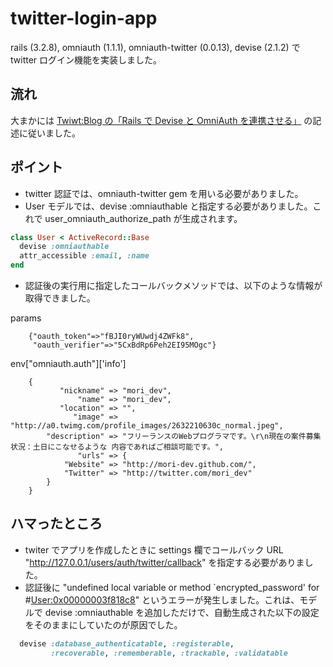# twitter-login-app

rails (3.2.8), omniauth (1.1.1), omniauth-twitter (0.0.13), devise (2.1.2) で twitter ログイン機能を実装しました。

## 流れ

大まかには [Twiwt:Blog の「Rails で Devise と OmniAuth を連携させる」](http://blog.twiwt.org/e/14b25f) の記述に従いました。

## ポイント

* twitter 認証では、omniauth-twitter gem を用いる必要がありました。
* User モデルでは、devise :omniauthable と指定する必要がありました。これで user_omniauth_authorize_path が生成されます。

```ruby:user.rb
class User < ActiveRecord::Base
  devise :omniauthable
  attr_accessible :email, :name
end
```

* 認証後の実行用に指定したコールバックメソッドでは、以下のような情報が取得できました。

params
```
    {"oauth_token"=>"fBJI0ryWUwdj4ZWFk8",
     "oauth_verifier"=>"5CxBdRp6Peh2EI95MOgc"}
```

env["omniauth.auth"]['info']
```
    {
           "nickname" => "mori_dev",
               "name" => "mori_dev",
           "location" => "",
              "image" => "http://a0.twimg.com/profile_images/2632210630c_normal.jpeg",
        "description" => "フリーランスのWebプログラマです。\r\n現在の案件募集状況：土日にこなせるような 内容であればご相談可能です。",
               "urls" => {
            "Website" => "http://mori-dev.github.com/",
            "Twitter" => "http://twitter.com/mori_dev"
        }
    }
```

## ハマったところ

* twiter でアプリを作成したときに settings 欄でコールバック URL "http://127.0.0.1/users/auth/twitter/callback" を指定する必要がありました。
* 認証後に "undefined local variable or method `encrypted_password' for #<User:0x00000003f818c8>" というエラーが発生しました。これは、モデルで devise :omniauthable を追加しただけで、自動生成された以下の設定をそのままにしていたのが原因でした。

```ruby
  devise :database_authenticatable, :registerable,
         :recoverable, :rememberable, :trackable, :validatable
```
